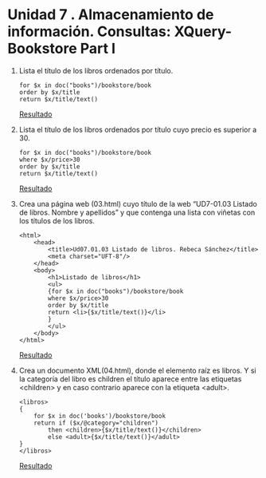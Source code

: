 # Unidad 7 . Almacenamiento de información. Consultas: XQuery-Bookstore Part I
1. Lista el título de los libros ordenados por título.
   
    ```xq
    for $x in doc("books")/bookstore/book
    order by $x/title
    return $x/title/text()
    ```

    [Resultado](../target/resultado01.txt)

2. Lista el título de los libros ordenados por título cuyo precio es superior a 30.
   
    ```xq
    for $x in doc("books")/bookstore/book
    where $x/price>30
    order by $x/title
    return $x/title/text()
    ```

    [Resultado](../target/resultado02.txt)

3. Crea una página web (03.html) cuyo título de la web “UD7-01.03 Listado de libros. Nombre y apellidos” y que contenga una lista con viñetas con los títulos de los libros.
   
    ```xq
    <html>
        <head>
            <title>Ud07.01.03 Listado de libros. Rebeca Sánchez</title>
            <meta charset="UFT-8"/>
        </head>
        <body>
            <h1>Listado de libros</h1>
            <ul>
            {for $x in doc("books")/bookstore/book
            where $x/price>30
            order by $x/title
            return <li>{$x/title/text()}</li>
            }
            </ul>
        </body>
    </html>
    ```

    [Resultado](../target/resultado03.html)

4. Crea un documento XML(04.html), donde el elemento raíz es libros. Y si la categoría del libro es children el título aparece entre las etiquetas &lt;children&gt; y en caso contrario aparece con la etiqueta &lt;adult&gt;.
   
    ```xq
    <libros>
    {
        for $x in doc('books')/bookstore/book
        return if ($x/@category="children")
            then <children>{$x/title/text()}</children>
            else <adult>{$x/title/text()}</adult>
    }
    </libros>
    ```

    [Resultado](../target/resultado04.xml)




